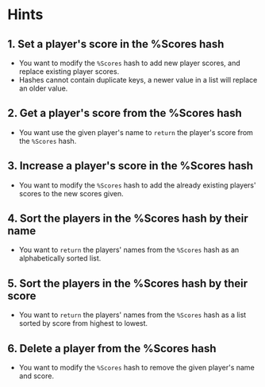 # Hints

## 1. Set a player's score in the %Scores hash

- You want to modify the `%Scores` hash to add new player scores, and replace existing player scores.
- Hashes cannot contain duplicate keys, a newer value in a list will replace an older value.

## 2. Get a player's score from the %Scores hash 

- You want use the given player's name to `return` the player's score from the `%Scores` hash.

## 3. Increase a player's score in the %Scores hash

- You want to modify the `%Scores` hash to add the already existing players' scores to the new scores given.

## 4. Sort the players in the %Scores hash by their name

- You want to `return` the players' names from the `%Scores` hash as an alphabetically sorted list.


## 5. Sort the players in the %Scores hash by their score

- You want to `return` the players' names from the `%Scores` hash as a list sorted by score from highest to lowest.

## 6. Delete a player from the %Scores hash

- You want to modify the `%Scores` hash to remove the given player's name and score.